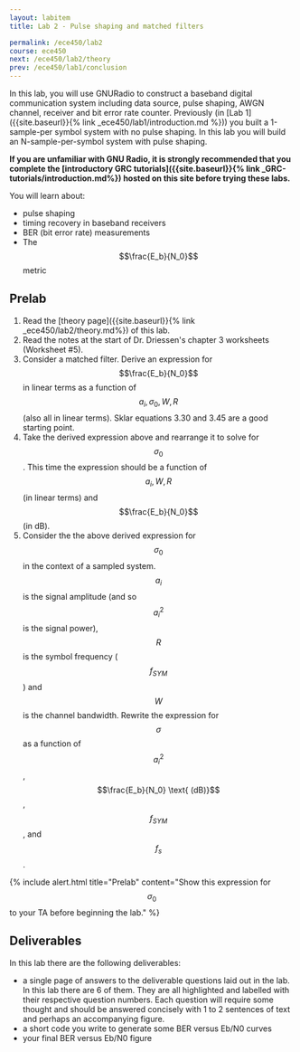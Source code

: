 ```yaml
---
layout: labitem
title: Lab 2 - Pulse shaping and matched filters

permalink: /ece450/lab2
course: ece450
next: /ece450/lab2/theory
prev: /ece450/lab1/conclusion
---
```


In this lab, you will use GNURadio to construct a baseband digital communication system including data source, pulse shaping, AWGN channel, receiver and bit error rate counter. Previously (in [Lab 1]({{site.baseurl}}{% link _ece450/lab1/introduction.md %})) you built a 1-sample-per symbol system with no pulse shaping. In this lab you will build an N-sample-per-symbol system with pulse shaping.

**If you are unfamiliar with GNU Radio, it is strongly recommended that you complete the [introductory GRC tutorials]({{site.baseurl}}{% link _GRC-tutorials/introduction.md%}) hosted on this site before trying these labs.**

You will learn about:

- pulse shaping
- timing recovery in baseband receivers
- BER (bit error rate) measurements
- The $$\frac{E_b}{N_0}$$ metric

## Prelab

1. Read the [theory page]({{site.baseurl}}{% link _ece450/lab2/theory.md%}) of this lab.
2. Read the notes at the start of Dr. Driessen's chapter 3 worksheets (Worksheet #5).
3. Consider a matched filter. Derive an expression for $$\frac{E_b}{N_0}$$ in linear terms as a function of $$a_i, \sigma_0, W, R$$ (also all in linear terms). Sklar equations 3.30 and 3.45 are a good starting point.
4. Take the derived expression above and rearrange it to solve for $$\sigma_0$$. This time the expression should be a function of $$a_i, W, R$$ (in linear terms) and $$\frac{E_b}{N_0}$$ (in dB).
5. Consider the the above derived expression for $$\sigma_0$$ in the context of a sampled system. $$a_i$$ is the signal amplitude (and so $$a_i^2$$ is the signal power), $$R$$ is the symbol frequency ($$f_{SYM}$$) and $$W$$ is the channel bandwidth. Rewrite the expression for $$\sigma$$ as a function of $$a_i^2$$, $$\frac{E_b}{N_0} \text{ (dB)}$$, $$f_{SYM}$$, and $$f_s$$.

{% include alert.html title="Prelab" content="Show this expression for $$\sigma_0$$ to your TA before beginning the lab." %}

## Deliverables

In this lab there are the following deliverables:

- a single page of answers to the deliverable questions laid out in the lab. In this lab there are 6 of them. They are all highlighted and labelled with their respective question numbers. Each question will require some thought and should be answered concisely with 1 to 2 sentences of text and perhaps an accompanying figure.
- a short code you write to generate some BER versus Eb/N0 curves
- your final BER versus Eb/N0 figure
